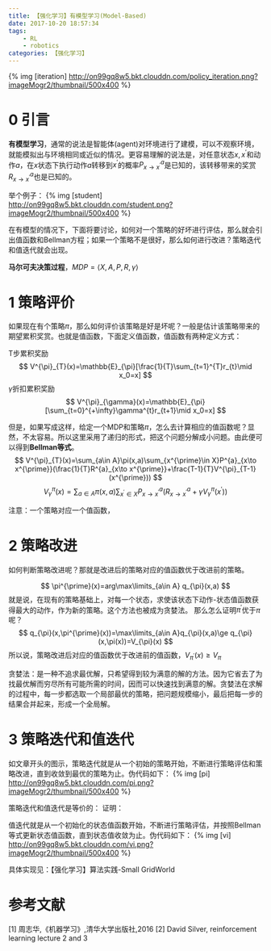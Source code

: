 ```yaml
---
title: 【强化学习】有模型学习(Model-Based)
date: 2017-10-20 18:57:34
tags:
    - RL
    - robotics
categories: 【强化学习】
---
```


{% img [iteration] http://on99gq8w5.bkt.clouddn.com/policy_iteration.png?imageMogr2/thumbnail/500x400 %}

<!--more-->

# 0 引言

**有模型学习**，通常的说法是智能体(agent)对环境进行了建模，可以不观察环境，就能模拟出与环境相同或近似的情况。更容易理解的说法是，对任意状态$x, x^{\prime}$和动作$a$，在$x$状态下执行动作$a$转移到$x^{\prime}$的概率$P^{a}_{x\to x^{\prime}}$是已知的，该转移带来的奖赏$R^{a}_{x\to x^{\prime}}$也是已知的。

举个例子：
{% img [student] http://on99gq8w5.bkt.clouddn.com/student.png?imageMogr2/thumbnail/500x400 %}

在有模型的情况下，下面将要讨论，如何对一个策略的好坏进行评估，那么就会引出值函数和Bellman方程；如果一个策略不是很好，那么如何进行改进？策略迭代和值迭代就会出现。

**马尔可夫决策过程**，$MDP=\langle X,A,P,R,\gamma \rangle$

# 1 策略评价
如果现在有个策略$\pi$，那么如何评价该策略是好是坏呢？一般是估计该策略带来的期望累积奖赏。也就是值函数，下面定义值函数，值函数有两种定义方式：

T步累积奖励
$$
V^{\pi}_{T}(x)=\mathbb{E}_{\pi}[\frac{1}{T}\sum_{t=1}^{T}r_{t}\mid x_0=x]
$$
$\gamma$折扣累积奖励
$$
V^{\pi}_{\gamma}(x)=\mathbb{E}_{\pi}[\sum_{t=0}^{+\infty}\gamma^{t}r_{t+1}\mid x_0=x]
$$

但是，如果写成这样，给定一个MDP和策略$\pi$，怎么去计算相应的值函数呢？显然，不太容易。所以这里采用了递归的形式，把这个问题分解成小问题。由此便可以得到**Bellman等式**。
$$
V^{\pi}_{T}(x)=\sum_{a\in A}\pi(x,a)\sum_{x^{\prime}\in X}P^{a}_{x\to x^{\prime}}(\frac{1}{T}R^{a}_{x\to x^{\prime}}+\frac{T-1}{T}V^{\pi}_{T-1}(x^{\prime}))
$$
$$
V^{\pi}_{\gamma}(x)=\sum_{a\in A}\pi(x,a)\sum_{x^{\prime}\in X}P^{a}_{x\to x^{\prime}}(R^{a}_{x\to x^{\prime}}+\gamma V^{\pi}_{\gamma}(x^{\prime}))
$$

注意：一个策略对应一个值函数，

# 2 策略改进
如何判断策略改进呢？那就是改进后的策略对应的值函数优于改进前的策略。

$$
\pi^{\prime}(x)=arg\max\limits_{a\in A} q_{\pi}(x,a)
$$
就是说，在现有的策略基础上，对每一个状态，求使该状态下动作-状态值函数获得最大的动作，作为新的策略。这个方法也被成为贪婪法。
那么怎么证明$\pi^{\prime}$优于$\pi$呢？
$$
q_{\pi}(x,\pi^{\prime}(x))=\max\limits_{a\in A}q_{\pi}(x,a)\ge q_{\pi}(x,\pi(x))=V_{\pi}(x)
$$
所以说，策略改进后对应的值函数优于改进前的值函数，$V_{\pi^{\prime}}(x)\ge V_{\pi}$

贪婪法：是一种不追求最优解，只希望得到较为满意的解的方法。因为它省去了为找最优解而穷尽所有可能所需的时间，因而可以快速找到满意的解。贪婪法在求解的过程中，每一步都选取一个局部最优的策略，把问题规模缩小，最后把每一步的结果合并起来，形成一个全局解。

# 3 策略迭代和值迭代
如文章开头的图示，策略迭代就是从一个初始的策略开始，不断进行策略评估和策略改进，直到收敛到最优的策略为止。伪代码如下：
{% img [pi] http://on99gq8w5.bkt.clouddn.com/pi.png?imageMogr2/thumbnail/500x400 %}

策略迭代和值迭代是等价的：
证明：

值迭代就是从一个初始化的状态值函数开始，不断进行策略评估，并按照Bellman等式更新状态值函数，直到状态值收敛为止。伪代码如下：
{% img [vi] http://on99gq8w5.bkt.clouddn.com/vi.png?imageMogr2/thumbnail/500x400 %}

具体实现见：【强化学习】算法实践-Small GridWorld

# 参考文献
[1] 周志华,《机器学习》,清华大学出版社,2016
[2] David Silver, reinforcement learning lecture 2 and 3
